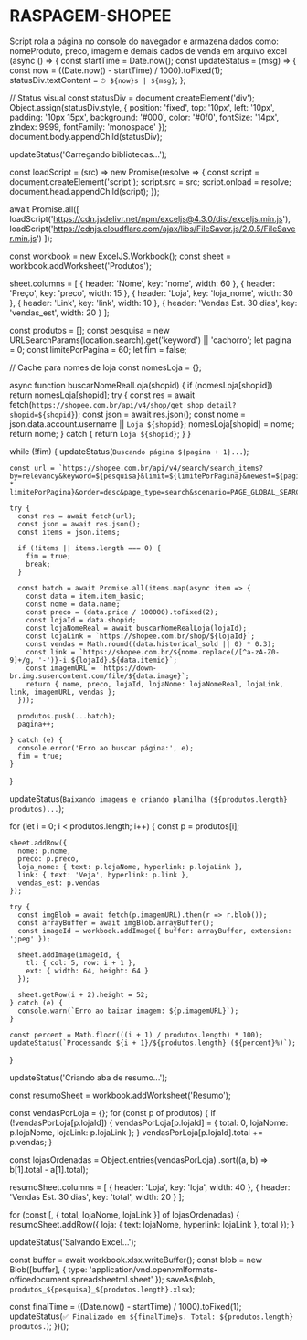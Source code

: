 # RASPAGEM-SHOPEE
Script rola a página no console do navegador e armazena dados como: nomeProduto, preco, imagem e demais dados de venda em arquivo excel
(async () => {
  const startTime = Date.now();
  const updateStatus = (msg) => {
    const now = ((Date.now() - startTime) / 1000).toFixed(1);
    statusDiv.textContent = `⏱ ${now}s | ${msg}`;
  };

  // Status visual
  const statusDiv = document.createElement('div');
  Object.assign(statusDiv.style, {
    position: 'fixed', top: '10px', left: '10px', padding: '10px 15px',
    background: '#000', color: '#0f0', fontSize: '14px', zIndex: 9999,
    fontFamily: 'monospace'
  });
  document.body.appendChild(statusDiv);

  updateStatus('Carregando bibliotecas...');

  const loadScript = (src) => new Promise(resolve => {
    const script = document.createElement('script');
    script.src = src;
    script.onload = resolve;
    document.head.appendChild(script);
  });

  await Promise.all([
    loadScript('https://cdn.jsdelivr.net/npm/exceljs@4.3.0/dist/exceljs.min.js'),
    loadScript('https://cdnjs.cloudflare.com/ajax/libs/FileSaver.js/2.0.5/FileSaver.min.js')
  ]);

  const workbook = new ExcelJS.Workbook();
  const sheet = workbook.addWorksheet('Produtos');

  sheet.columns = [
    { header: 'Nome', key: 'nome', width: 60 },
    { header: 'Preço', key: 'preco', width: 15 },
    { header: 'Loja', key: 'loja_nome', width: 30 },
    { header: 'Link', key: 'link', width: 10 },
    { header: 'Vendas Est. 30 dias', key: 'vendas_est', width: 20 }
  ];

  const produtos = [];
  const pesquisa = new URLSearchParams(location.search).get('keyword') || 'cachorro';
  let pagina = 0;
  const limitePorPagina = 60;
  let fim = false;

  // Cache para nomes de loja
  const nomesLoja = {};

  async function buscarNomeRealLoja(shopid) {
    if (nomesLoja[shopid]) return nomesLoja[shopid];
    try {
      const res = await fetch(`https://shopee.com.br/api/v4/shop/get_shop_detail?shopid=${shopid}`);
      const json = await res.json();
      const nome = json.data.account.username || `Loja ${shopid}`;
      nomesLoja[shopid] = nome;
      return nome;
    } catch {
      return `Loja ${shopid}`;
    }
  }

  while (!fim) {
    updateStatus(`Buscando página ${pagina + 1}...`);

    const url = `https://shopee.com.br/api/v4/search/search_items?by=relevancy&keyword=${pesquisa}&limit=${limitePorPagina}&newest=${pagina * limitePorPagina}&order=desc&page_type=search&scenario=PAGE_GLOBAL_SEARCH&version=2`;

    try {
      const res = await fetch(url);
      const json = await res.json();
      const items = json.items;

      if (!items || items.length === 0) {
        fim = true;
        break;
      }

      const batch = await Promise.all(items.map(async item => {
        const data = item.item_basic;
        const nome = data.name;
        const preco = (data.price / 100000).toFixed(2);
        const lojaId = data.shopid;
        const lojaNomeReal = await buscarNomeRealLoja(lojaId);
        const lojaLink = `https://shopee.com.br/shop/${lojaId}`;
        const vendas = Math.round((data.historical_sold || 0) * 0.3);
        const link = `https://shopee.com.br/${nome.replace(/[^a-zA-Z0-9]+/g, '-')}-i.${lojaId}.${data.itemid}`;
        const imagemURL = `https://down-br.img.susercontent.com/file/${data.image}`;
        return { nome, preco, lojaId, lojaNome: lojaNomeReal, lojaLink, link, imagemURL, vendas };
      }));

      produtos.push(...batch);
      pagina++;

    } catch (e) {
      console.error('Erro ao buscar página:', e);
      fim = true;
    }
  }

  updateStatus(`Baixando imagens e criando planilha (${produtos.length} produtos)...`);

  for (let i = 0; i < produtos.length; i++) {
    const p = produtos[i];

    sheet.addRow({
      nome: p.nome,
      preco: p.preco,
      loja_nome: { text: p.lojaNome, hyperlink: p.lojaLink },
      link: { text: 'Veja', hyperlink: p.link },
      vendas_est: p.vendas
    });

    try {
      const imgBlob = await fetch(p.imagemURL).then(r => r.blob());
      const arrayBuffer = await imgBlob.arrayBuffer();
      const imageId = workbook.addImage({ buffer: arrayBuffer, extension: 'jpeg' });

      sheet.addImage(imageId, {
        tl: { col: 5, row: i + 1 },
        ext: { width: 64, height: 64 }
      });

      sheet.getRow(i + 2).height = 52;
    } catch (e) {
      console.warn(`Erro ao baixar imagem: ${p.imagemURL}`);
    }

    const percent = Math.floor(((i + 1) / produtos.length) * 100);
    updateStatus(`Processando ${i + 1}/${produtos.length} (${percent}%)`);
  }

  updateStatus('Criando aba de resumo...');

  const resumoSheet = workbook.addWorksheet('Resumo');

  const vendasPorLoja = {};
  for (const p of produtos) {
    if (!vendasPorLoja[p.lojaId]) {
      vendasPorLoja[p.lojaId] = { total: 0, lojaNome: p.lojaNome, lojaLink: p.lojaLink };
    }
    vendasPorLoja[p.lojaId].total += p.vendas;
  }

  const lojasOrdenadas = Object.entries(vendasPorLoja)
    .sort((a, b) => b[1].total - a[1].total);

  resumoSheet.columns = [
    { header: 'Loja', key: 'loja', width: 40 },
    { header: 'Vendas Est. 30 dias', key: 'total', width: 20 }
  ];

  for (const [, { total, lojaNome, lojaLink }] of lojasOrdenadas) {
    resumoSheet.addRow({
      loja: { text: lojaNome, hyperlink: lojaLink },
      total
    });
  }

  updateStatus('Salvando Excel...');

  const buffer = await workbook.xlsx.writeBuffer();
  const blob = new Blob([buffer], {
    type: 'application/vnd.openxmlformats-officedocument.spreadsheetml.sheet'
  });
  saveAs(blob, `produtos_${pesquisa}_${produtos.length}.xlsx`);

  const finalTime = ((Date.now() - startTime) / 1000).toFixed(1);
  updateStatus(`✅ Finalizado em ${finalTime}s. Total: ${produtos.length} produtos.`);
})();
